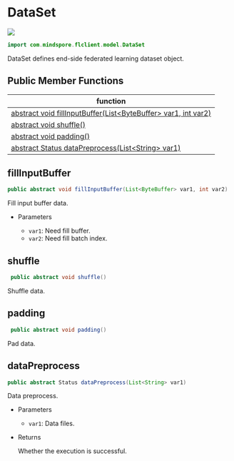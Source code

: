 # DataSet

<a href="https://gitee.com/mindspore/docs/blob/r2.0/docs/federated/docs/source_en/java_api_dataset.md" target="_blank"><img src="https://mindspore-website.obs.cn-north-4.myhuaweicloud.com/website-images/r2.0/resource/_static/logo_source_en.png"></a>

```java
import com.mindspore.flclient.model.DataSet
```

DataSet defines end-side federated learning dataset object.

## Public Member Functions

| function                    |
| -------------------------------- |
| [abstract void fillInputBuffer(List<ByteBuffer\> var1, int var2)](#fillinputbuffer) |
| [abstract void shuffle()](#shuffle)    |
| [abstract void padding()](#padding) |
| [abstract Status dataPreprocess(List<String\> var1)](#datapreprocess) |

## fillInputBuffer

```java
public abstract void fillInputBuffer(List<ByteBuffer> var1, int var2)
```

Fill input buffer data.

- Parameters

    - `var1`: Need fill buffer.
    - `var2`: Need fill batch index.

## shuffle

```java
 public abstract void shuffle()
```

Shuffle data.

## padding

```java
 public abstract void padding()
```

Pad data.

## dataPreprocess

```java
public abstract Status dataPreprocess(List<String> var1)
```

Data preprocess.

- Parameters

    - `var1`: Data files.

- Returns

  Whether the execution is successful.
